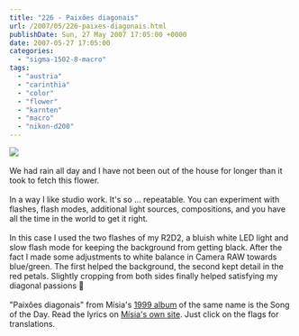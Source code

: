 ```yaml
---
title: "226 - Paixões diagonais"
url: /2007/05/226-paixes-diagonais.html
publishDate: Sun, 27 May 2007 17:05:00 +0000
date: 2007-05-27 17:05:00
categories: 
  - "sigma-1502-8-macro"
tags: 
  - "austria"
  - "carinthia"
  - "color"
  - "flower"
  - "karnten"
  - "macro"
  - "nikon-d200"
---
```

<a href="https://d25zfm9zpd7gm5.cloudfront.net/1200x1200/2007/20070527_203231_ps.jpg"><img src="https://d25zfm9zpd7gm5.cloudfront.net/0600x0600/2007/20070527_203231_ps.jpg"/></a><br/><br/>We had rain all day and I have not been out of the house for longer than it took to fetch this flower. <br/><br/>In a way I like studio work. It's so ... repeatable. You can experiment with flashes, flash modes, additional light sources, compositions, and you have all the time in the world to get it right.<br/><br/>In this case I used the two flashes of my R2D2, a bluish white LED light and slow flash mode for keeping the background from getting black. After the fact I made some adjustments to white balance in Camera RAW towards blue/green. The first helped the background, the second kept detail in the red petals. Slightly cropping from both sides finally helped satisfying my diagonal passions 🙂<br/><br/>"Paixões diagonais" from Mísia's <a href="http://www.amazon.com/Paixoes-Diagonais-Misia/dp/B00002MZ4A" target="_blank">1999 album</a> of the same name is the Song of the Day. Read the lyrics on <a href="http://www.lyrics.misia-online.com/paixoes.html" target="_blank">Mísia's own site</a>. Just click on the flags for translations.
